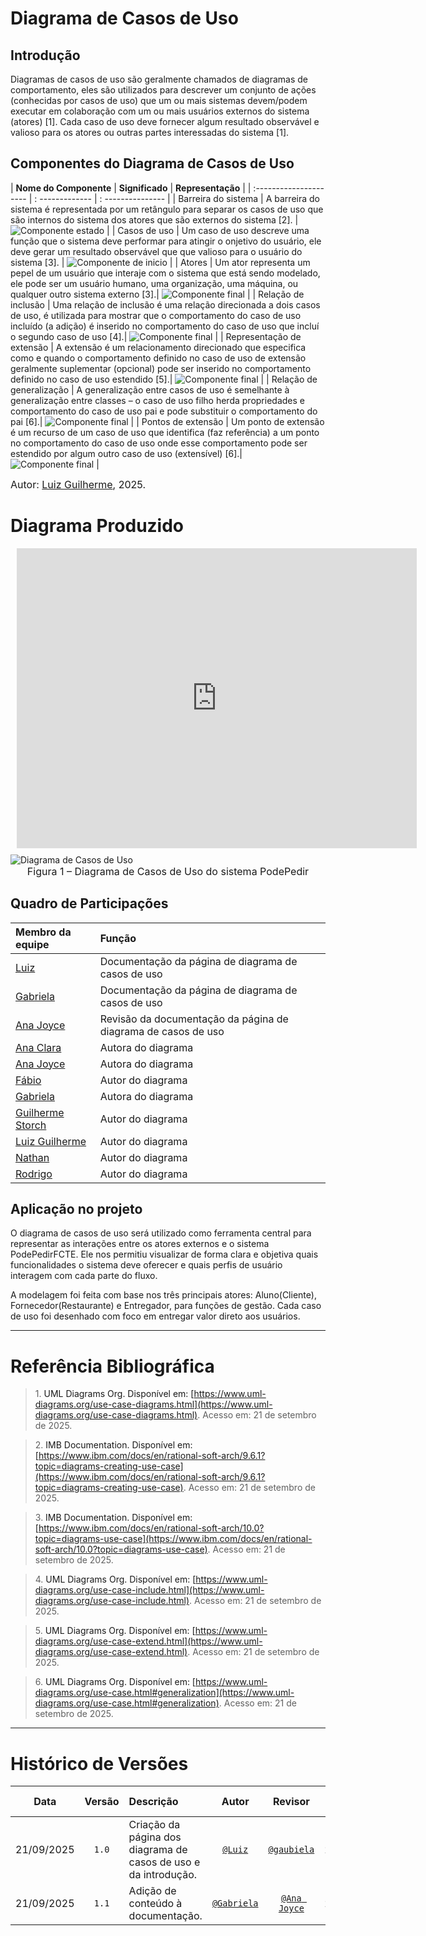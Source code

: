 # Diagrama de Casos de Uso

## Introdução

Diagramas de casos de uso são geralmente chamados de diagramas de comportamento, eles são utilizados ​​para descrever um conjunto de ações (conhecidas por casos de uso) que um ou mais sistemas devem/podem executar em colaboração com um ou mais usuários externos do sistema (atores) <a id="anchor_1" onclick="document.getElementById('REF1').scrollIntoView()" style="cursor:pointer;">[1]</a>. Cada caso de uso deve fornecer algum resultado observável e valioso para os atores ou outras partes interessadas do sistema <a id="anchor_1" onclick="document.getElementById('REF1').scrollIntoView()" style="cursor:pointer;">[1]</a>.

## Componentes do Diagrama de Casos de Uso

| **Nome do Componente** | **Significado** | **Representação** |
| :--------------------- | : ------------- | : --------------- |
| Barreira do sistema | A barreira do sistema é representada por um retângulo para separar os casos de uso que são internos do sistema dos atores que são externos do sistema <a id="anchor_2" onclick="document.getElementById('REF2').scrollIntoView()" style="cursor:pointer;">[2]</a>. | <img class="card-img img-fluid rounded" src="/../DiagramaDeCasosDeUso/Componentes/representacao-barreira.png" title="Componente estado" width=auto> |
| Casos de uso | Um caso de uso descreve uma função que o sistema deve performar para atingir o onjetivo do usuário, ele deve gerar um resultado observável que que valioso para o usuário do sistema <a id="anchor_3" onclick="document.getElementById('REF3').scrollIntoView()" style="cursor:pointer;">[3]</a>. | <img class="card-img img-fluid rounded" src="../DiagramaDeCasosDeUso/Componentes/representacao-caso-de-uso.png" title="Componente de inicio" width=auto>  |
| Atores | Um ator representa um pepel de um usuário que interaje com o sistema que está sendo modelado, ele pode ser um usuário humano, uma organização, uma máquina, ou qualquer outro sistema externo <a id="anchor_3" onclick="document.getElementById('REF3').scrollIntoView()" style="cursor:pointer;">[3]</a>.| <img class="card-img img-fluid rounded" src="../DiagramaDeCasosDeUso/Componentes/representacao-ator.png" title="Componente final" width=auto>  |
| Relação de inclusão | Uma relação de inclusão é uma relação direcionada a dois casos de uso, é utilizada para mostrar que o comportamento do caso de uso incluído (a adição) é inserido no comportamento do caso de uso que incluí o segundo caso de uso <a id="anchor_4" onclick="document.getElementById('REF4').scrollIntoView()" style="cursor:pointer;">[4]</a>.| <img class="card-img img-fluid rounded" src="../DiagramaDeCasosDeUso/Componentes/representacao-include.png" title="Componente final" width=auto>  |
| Representação de extensão | A extensão é um relacionamento direcionado que especifica como e quando o comportamento definido no caso de uso de extensão geralmente suplementar (opcional) pode ser inserido no comportamento definido no caso de uso estendido <a id="anchor_5" onclick="document.getElementById('REF5').scrollIntoView()" style="cursor:pointer;">[5]</a>.| <img class="card-img img-fluid rounded" src="../DiagramaDeCasosDeUso/Componentes/representacao-extend.png" title="Componente final" width=auto>  |
| Relação de generalização | A generalização entre casos de uso é semelhante à generalização entre classes – o caso de uso filho herda propriedades e comportamento do caso de uso pai e pode substituir o comportamento do pai <a id="anchor_6" onclick="document.getElementById('REF6').scrollIntoView()" style="cursor:pointer;">[6]</a>.| <img class="card-img img-fluid rounded" src="../DiagramaDeCasosDeUso/Componentes/representacao-generalizacao.png" title="Componente final" width=auto>  |
| Pontos de extensão | Um ponto de extensão é um recurso de um caso de uso que identifica (faz referência) a um ponto no comportamento do caso de uso onde esse comportamento pode ser estendido por algum outro caso de uso (extensível) <a id="anchor_6" onclick="document.getElementById('REF6').scrollIntoView()" style="cursor:pointer;">[6]</a>.| <img class="card-img img-fluid rounded" src="../DiagramaDeCasosDeUso/Componentes/representacao-pontos-de-extensao.png" title="Componente final" width=auto>  |

<font size="3">Autor: [Luiz Guilherme](https://github.com/luizfaria1989), 2025.</font>

# Diagrama Produzido
<div style="width: 640px; height: 480px; margin: 10px; position: relative;"><iframe allowfullscreen frameborder="0" style="width:640px; height:480px" src="https://lucid.app/documents/embedded/570ecf74-6248-4340-b38f-22b754ed6db6" id="UeKSK8r~XTxZ"></iframe></div>

<img src="./DiagramaDeCasosDeUso/diagrama-caso-de-uso.png" alt="Diagrama de Casos de Uso" style="max-width:100%; height:auto;">
<div align="center">
  <font size="3">Figura 1 – Diagrama de Casos de Uso do sistema PodePedir</font>
</div>


## Quadro de Participações

| **Membro da equipe** | **Função** |
| :------------- | :--------- |
| [Luiz](https://github.com/luizfaria1989) | Documentação da página de diagrama de casos de uso |
| [Gabriela](https://github.com/gaubiela) | Documentação da página de diagrama de casos de uso |
| [Ana Joyce](https://github.com/anajoyceamorim) | Revisão da documentação da página de diagrama de casos de uso |
| [Ana Clara](https://github.com/anabborges) | Autora do diagrama |
| [Ana Joyce](https://github.com/anajoyceamorim) | Autora do diagrama |
| [Fábio](https://github.com/fabinsz) | Autor do diagrama |
| [Gabriela](https://github.com/gaubiela) | Autora do diagrama |
| [Guilherme Storch](https://github.com/storch7) | Autor do diagrama |
| [Luiz Guilherme](https://github.com/luizfaria1989) | Autor do diagrama |
| [Nathan](https://github.com/Nathan-bs) | Autor do diagrama |
| [Rodrigo](https://github.com/rodrigoFAmaral) | Autor do diagrama |

## Aplicação no projeto

O diagrama de casos de uso será utilizado como ferramenta central para representar as interações entre os atores externos e o sistema PodePedirFCTE. Ele nos permitiu visualizar de forma clara e objetiva quais funcionalidades o sistema deve oferecer e quais perfis de usuário interagem com cada parte do fluxo.

A modelagem foi feita com base nos três principais atores: Aluno(Cliente), Fornecedor(Restaurante) e Entregador, para funções de gestão. Cada caso de uso foi desenhado com foco em entregar valor direto aos usuários.

---

# Referência Bibliográfica

> <span id="REF1">1.</span> <a onclick="document.getElementById('anchor_1').scrollIntoView()" style="cursor:pointer;"> UML Diagrams Org. Disponível em: [https://www.uml-diagrams.org/use-case-diagrams.html](https://www.uml-diagrams.org/use-case-diagrams.html). Acesso em: 21 de setembro de 2025. 

> <span id="REF2">2.</span> <a onclick="document.getElementById('anchor_2').scrollIntoView()" style="cursor:pointer;"> IMB Documentation. Disponível em: [https://www.ibm.com/docs/en/rational-soft-arch/9.6.1?topic=diagrams-creating-use-case](https://www.ibm.com/docs/en/rational-soft-arch/9.6.1?topic=diagrams-creating-use-case). Acesso em: 21 de setembro de 2025. 

> <span id="REF3">3.</span> <a onclick="document.getElementById('anchor_3').scrollIntoView()" style="cursor:pointer;"> IMB Documentation. Disponível em: [https://www.ibm.com/docs/en/rational-soft-arch/10.0?topic=diagrams-use-case](https://www.ibm.com/docs/en/rational-soft-arch/10.0?topic=diagrams-use-case). Acesso em: 21 de setembro de 2025. 

> <span id="REF4">4.</span> <a onclick="document.getElementById('anchor_4').scrollIntoView()" style="cursor:pointer;"> UML Diagrams Org. Disponível em: [https://www.uml-diagrams.org/use-case-include.html](https://www.uml-diagrams.org/use-case-include.html). Acesso em: 21 de setembro de 2025. 

> <span id="REF5">5.</span> <a onclick="document.getElementById('anchor_5').scrollIntoView()" style="cursor:pointer;"> UML Diagrams Org. Disponível em: [https://www.uml-diagrams.org/use-case-extend.html](https://www.uml-diagrams.org/use-case-extend.html). Acesso em: 21 de setembro de 2025.

> <span id="REF6">6.</span> <a onclick="document.getElementById('anchor_6').scrollIntoView()" style="cursor:pointer;"> UML Diagrams Org. Disponível em: [https://www.uml-diagrams.org/use-case.html#generalization](https://www.uml-diagrams.org/use-case.html#generalization). Acesso em: 21 de setembro de 2025. 

---

# Histórico de Versões

| **Data**       | **Versão** | **Descrição**                         | **Autor**                                      | **Revisor**                                      | **Data da Revisão** |
| :--------: | :----: | :-------------------------------- | :----------------------------------------: | :----------------------------------------: | :-------------: |
| 21/09/2025 |  `1.0`   | Criação da página dos diagrama de casos de uso e da introdução. | [`@Luiz`](https://github.com/luizfaria1989) | [`@gaubiela`](https://github.com/gaubiela) |   21/09/2025    |
| 21/09/2025 |  `1.1`   | Adição de conteúdo à documentação. | [`@Gabriela`](https://github.com/gaubiela) | [`@Ana Joyce`](https://github.com/anajoyceamorim) |   21/09/2025    |